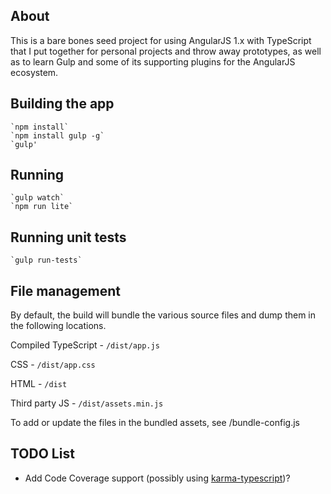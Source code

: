 ## About
This is a bare bones seed project for using AngularJS 1.x with TypeScript that I put together for 
personal projects and throw away prototypes, as well as to learn Gulp and some of its supporting plugins
for the AngularJS ecosystem.



## Building the app

	`npm install`
	`npm install gulp -g`
	`gulp'

## Running 

	`gulp watch`
	`npm run lite`
	
## Running unit tests

	`gulp run-tests`

## File management

By default, the build will bundle the various source files and dump them in the following locations.

Compiled TypeScript - `/dist/app.js`

CSS - `/dist/app.css`
 
HTML - `/dist` 
 
Third party JS - `/dist/assets.min.js`

To add or update the files in the bundled assets, see /bundle-config.js


## TODO List

* Add Code Coverage support (possibly using [karma-typescript](https://www.npmjs.com/package/karma-typescript))?

